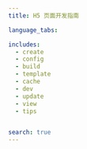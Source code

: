 ```yaml
---
title: H5 页面开发指南

language_tabs:

includes:
  - create
  - config
  - build
  - template
  - cache  
  - dev
  - update
  - view
  - tips


search: true
---
```



